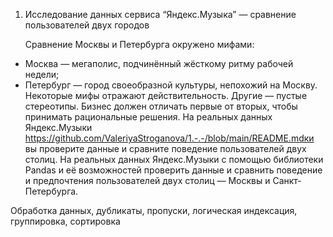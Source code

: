 1. Исследование данных сервиса “Яндекс.Музыка” — сравнение пользователей двух городов
   
   Сравнение Москвы и Петербурга окружено мифами:
- Москва — мегаполис, подчинённый жёсткому ритму рабочей недели;
- Петербург — город своеобразной культуры, непохожий на Москву.
Некоторые мифы отражают действительность. Другие — пустые стереотипы. Бизнес должен отличать первые от вторых, чтобы принимать рациональные решения. На реальных данных Яндекс.Музыки https://github.com/ValeriyaStroganova/1.-.-/blob/main/README.mdки вы проверите данные и сравните поведение пользователей двух столиц.
На реальных данных Яндекс.Музыки c помощью библиотеки Pandas и её возможностей проверить данные и сравнить поведение и предпочтения пользователей двух столиц — Москвы и Санкт-Петербурга.

Обработка данных, дубликаты, пропуски, логическая индексация, группировка, сортировка
